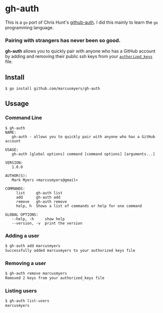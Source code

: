 # gh-auth

This is a `go` port of Chris Hunt's
[github-auth](https://github.com/chrishunt/github-auth).  I did this
mainly to learn the `go` programming language.

### Pairing with strangers has never been so good.

**gh-auth** allows you to quickly pair with anyone who has a GitHub account
by adding and removing their public ssh keys from your
[`authorized_keys`](http://en.wikipedia.org/wiki/Ssh-agent) file.

## Install
`$ go install github.com/marcusmyers/gh-auth`

## Ussage

### Command Line
```
$ gh-auth
NAME:
   gh-auth - allows you to quickly pair with anyone who has a GitHub
account

USAGE:
   gh-auth [global options] command [command options] [arguments...]

VERSION:
   1.0.0

AUTHOR(S):
   Mark Myers <marcusmyers@gmail>

COMMANDS:
     list     gh-auth list
     add      gh-auth add
     remove   gh-auth remove
     help, h  Shows a list of commands or help for one command

GLOBAL OPTIONS:
   --help, -h     show help
   --version, -v  print the version
```

### Adding a user
```bash
$ gh-auth add marcusmyers
Successfully added marcusmyers to your authorized keys file
```

### Removing a user
```bash
$ gh-auth remove marcusmyers
Removed 2 keys from your authorized_keys file
``` 

### Listing users
```bash
$ gh-auth list-users
marcusmyers
```
